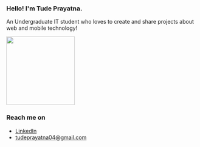 ### Hello! I'm Tude Prayatna.

An Undergraduate IT student who loves to create and share projects about web and mobile technology!

  <img height="180em" src="https://github-readme-stats-eight-theta.vercel.app/api/top-langs/?username=prayatnaaa&layout=compact&langs_count=8&theme=algolia"/>

### Reach me on
- <a href="https://www.linkedin.com/in/tude-prayatna-6837562a2/" target="_blank">LinkedIn</a>
- <a href="mailto:tudeprayatna04@gmail.com">tudeprayatna04@gmail.com</a>

